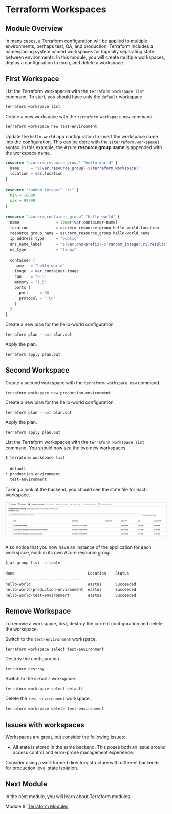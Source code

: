 # Terraform Workspaces

## Module Overview

In many cases, a Terraform configuration will be applied to multiple environments, perhaps test, QA, and production. Terraform includes a namespacing system named workspaces for logically separating state between environments. In this module, you will create multiple workspaces, deploy a configuration to each, and delete a workspace.

## First Workspace

List the Terraform workspaces with the `terraform workspace list` command. To start, you should have only the `default` workspace.

```bash
terraform workspace list
```

Create a new workspace with the `terraform workspace new` command.

```bash
terraform workspace new test-environment
```

Update the `hello-world` app configuration to insert the workspace name into the configuration. This can be done with the `${terraform.workspace}` syntax. In this example, the Azure **resource group name** is appended with the workspace name.

```terraform
resource "azurerm_resource_group" "hello-world" {
  name     = "${var.resource_group}-${terraform.workspace}"
  location = var.location
}

resource "random_integer" "ri" {
  min = 10000
  max = 99999
}

resource "azurerm_container_group" "hello-world" {
  name                = lower(var.container-name)
  location            = azurerm_resource_group.hello-world.location
  resource_group_name = azurerm_resource_group.hello-world.name
  ip_address_type     = "public"
  dns_name_label      = "${var.dns-prefix}-${random_integer.ri.result}"
  os_type             = "linux"

  container {
    name   = "hello-world"
    image  = var.container-image
    cpu    = "0.5"
    memory = "1.5"
    ports {
      port     = 80
      protocol = "TCP"
    }
  }
}
```

Create a new plan for the hello-world configuration.

```bash
terraform plan --out plan.out
```

Apply the plan.


```bash
terraform apply plan.out
```

## Second Workspace

Create a second workspace with the `terraform workspace new` command.

```bash
terraform workspace new production-environment
```

Create a new plan for the hello-world configuration.


```bash
terraform plan --out plan.out
```

Apply the plan.


```bash
terraform apply plan.out
```

List the Terraform workspaces with the `terraform workspace list` command. You should now see the two new workspaces.

```bash
$ terraform workspace list

  default
* production-environment
  test-environment
```

Taking a look at the backend, you should see the state file for each workspace.

![](../images/workspace-backend.jpg)

Also notice that you now have an instance of the application for each workspace, each in its own Azure resource group.

```bash
$ az group list -o table

Name                                Location    Status
----------------------------------  ----------  ---------
hello-world                         eastus      Succeeded
hello-world-production-environment  eastus      Succeeded
hello-world-test-environment        eastus      Succeeded
```

## Remove Workspace

To remove a workspace, first, destroy the current configuration and delete the workspace.

Switch to the `test-environment` workspace.

```bash
terraform workspace select test-environment
```

Destroy the configuration.

```bash
terraform destroy
```

Switch to the `default` workspace.

```bash
terraform workspace select default
```

Delete the `test-environment` workspace.

```bash
terraform workspace delete test-environment
```

## Issues with workspaces

Workspaces are great, but consider the following issues:

- All state is stored in the same backend. This poses both an issue around access control and error-prone management experience.

Consider using a well-formed directory structure with different backends for production level state isolation.

## Next Module

In the next module, you will learn about Terraform modules.

Module 8: [Terraform Modules](../08-terraform-modules)
